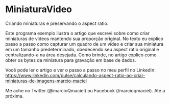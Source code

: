# MiniaturaVideo
Criando miniaturas e preservando o aspect ratio.

Este programa exemplo ilustra o artigo que escrevi sobre como criar miniaturas de vídeos mantendo sua proporção original. No texto eu explico passo a passo como capturar um quadro de um vídeo e criar sua miniatura em um tamanho predeterminado, obedecendo seu aspect ratio original e centralizando-a na área desejada. Como brinde, no artigo explico como obter os bytes da miniatura para gravação em base de dados.

Você pode ler o artigo e ver o passo a passo no meu perfil no LinkedIn: https://www.linkedin.com/pulse/calculando-aspect-ratio-ao-criar-miniaturas-de-imagens-marcio-maciel

Me ache no Twitter (@marcioQmaciel) ou Facebook (/marcioqmaciel). Até a próxima.
